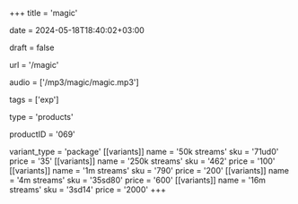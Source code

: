 +++
title = 'magic'

date = 2024-05-18T18:40:02+03:00

draft = false

url = '/magic'

audio = ['/mp3/magic/magic.mp3']

tags = ['exp']

type = 'products'

productID = '069'

variant_type = 'package'
[[variants]]
name = '50k streams'
sku = '71ud0'
price = '35'
[[variants]]
name = '250k streams'
sku = '462'
price = '100'
[[variants]]
name = '1m streams'
sku = '790'
price = '200'
[[variants]]
name = '4m streams'
sku = '35sd80'
price = '600'
[[variants]]
name = '16m streams'
sku = '3sd14'
price = '2000'
+++
